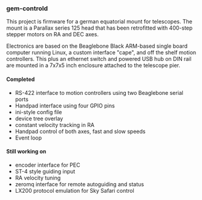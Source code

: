 ### gem-controld

This project is firmware for a german equatorial mount for telescopes.
The mount is a Parallax series 125 head that has been retrofitted
with 400-step stepper motors on RA and DEC axes.

Electronics are based on the Beaglebone Black ARM-based single board
computer running Linux, a custom interface "cape", and off the shelf
motion controllers.  This plus an ethernet switch and powered USB hub
on DIN rail are mounted in a 7x7x5 inch enclosure attached to the
telescope pier.

#### Completed

* RS-422 interface to motion controllers using two Beaglebone serial ports
* Handpad interface using four GPIO pins
* ini-style config file
* device tree overlay
* constant velocity tracking in RA
* Handpad control of both axes, fast and slow speeds
* Event loop

#### Still working on

* encoder interface for PEC
* ST-4 style guiding input
* RA velocity tuning
* zeromq interface for remote autoguiding and status
* LX200 protocol emulation for Sky Safari control
